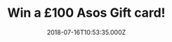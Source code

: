 ---
campaign-uuid: "c-c40bb5d9-3a99-4513-ac6e-3474e8039134"
type: "Preview"
category: "Gifts"
date: "2018-07-16T10:53:35.000Z"
end-date: "2018-08-16T23:59:00.000Z"
disable-form: false
is_promoted: true
has_entry_page: true
title: "Win a £100 Asos Gift card!"
competition-description: "<p>Holidays, dinners, meetings with friends… YES! summer\
  \ is here and we all want to look our best! Get that summer look that you deserve\
  \ now thanks to NME AAA because we're giving away an amazing £100 Asos Gift card\
  \ for you to stand out wherever you go!</p>\r\n<p>Want it? Click below and it could\
  \ be yours!</p>"
hero-header: "Win a £100 Asos Gift card!"
terms-confirmation: "N/A"
banner-img: "https://assets.expresslyapp.com/asset-7c4f116e-06e6-4c93-8cfa-c50cfcff34f1.jpg"
logo-left-href: "http://asos.com"
logo-left-image: "https://assets.expresslyapp.com/541780bf-c388-4728-b49c-e0f5c2dbf9cf-thumb.png"
logo-left-title: "ASOS"
bg-image-hero: "https://assets.expresslyapp.com/asset-2dc20225-13a3-4846-99f4-bebe77e62ab1.jpg"
bg-image-first: "https://assets.expresslyapp.com/asset-599eac1c-6c36-4fd0-a7ae-5f42f9d6a975.jpg"
bg-image-second: "https://assets.expresslyapp.com/asset-f14d60a3-e65e-4d86-a4ff-eb9a67e10352.jpg"
bg-image-third: "https://assets.expresslyapp.com/asset-abf0c351-4bd5-4b92-823b-6073594febb6.jpg"
section1-content: "<p>At Asos they believe in a world where you have total freedom\
  \ to be you, without judgement. To experiment. To express yourself. To be brave\
  \ and grab life as the extraordinary adventure it is.</p>\r\n<p>They make sure everyone\
  \ has an equal chance to discover all the amazing things they’re capable of – no\
  \ matter who they are, where they’re from or what looks they like to boss.</p>"
section2-content: "<p>Their audience is wonderfully unique. And they do everything\
  \ they can to help you find your fit, offering their ASOS Brands in more than 30\
  \ sizes and they are committed to providing all sizes at the same price so you can\
  \ be confident they’ve got the perfect thing for you</p>"
section3-content: "<p>They don’t do fashion like anyone else does fashion. Their ASOS\
  \ Brands, created by their London design team, look between the lines to bring you\
  \ the freshest clothing, shoes, accessories and gifts. Guaranteed, you'll always\
  \ get the biggest variety, most covetable exclusives and coolest collabs.</p>\r\n\
  <p>Renewing your wardrobe has never been easier, enter the form below for a chance\
  \ to win a £100 Asos Gift card thanks to NME AAA and get ready to look stunning\
  \ anywhere!</p>"
entry-title: "Win a £100 Asos Gift card!"
entry-content: "Enter the draw to win a £100 Asos Gift card! by completing the form\
  \ below before 23:59 on 16th of August 2018."
has-winner: false
prize-description: "A £100 Asos Gift card!"
special-conditions: "Multiple entries are allowed up to one every day."
---